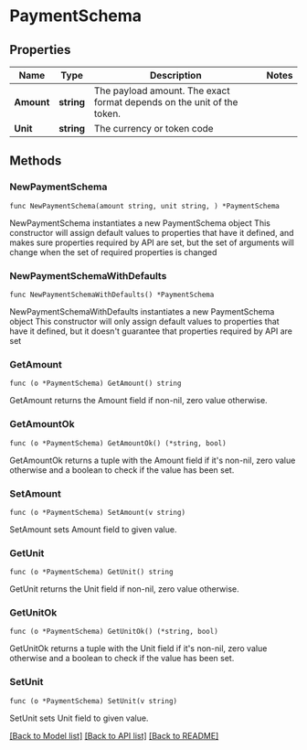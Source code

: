 # PaymentSchema

## Properties

Name | Type | Description | Notes
------------ | ------------- | ------------- | -------------
**Amount** | **string** | The payload amount. The exact format depends on the unit of the token. | 
**Unit** | **string** | The currency or token code | 

## Methods

### NewPaymentSchema

`func NewPaymentSchema(amount string, unit string, ) *PaymentSchema`

NewPaymentSchema instantiates a new PaymentSchema object
This constructor will assign default values to properties that have it defined,
and makes sure properties required by API are set, but the set of arguments
will change when the set of required properties is changed

### NewPaymentSchemaWithDefaults

`func NewPaymentSchemaWithDefaults() *PaymentSchema`

NewPaymentSchemaWithDefaults instantiates a new PaymentSchema object
This constructor will only assign default values to properties that have it defined,
but it doesn't guarantee that properties required by API are set

### GetAmount

`func (o *PaymentSchema) GetAmount() string`

GetAmount returns the Amount field if non-nil, zero value otherwise.

### GetAmountOk

`func (o *PaymentSchema) GetAmountOk() (*string, bool)`

GetAmountOk returns a tuple with the Amount field if it's non-nil, zero value otherwise
and a boolean to check if the value has been set.

### SetAmount

`func (o *PaymentSchema) SetAmount(v string)`

SetAmount sets Amount field to given value.


### GetUnit

`func (o *PaymentSchema) GetUnit() string`

GetUnit returns the Unit field if non-nil, zero value otherwise.

### GetUnitOk

`func (o *PaymentSchema) GetUnitOk() (*string, bool)`

GetUnitOk returns a tuple with the Unit field if it's non-nil, zero value otherwise
and a boolean to check if the value has been set.

### SetUnit

`func (o *PaymentSchema) SetUnit(v string)`

SetUnit sets Unit field to given value.



[[Back to Model list]](../README.md#documentation-for-models) [[Back to API list]](../README.md#documentation-for-api-endpoints) [[Back to README]](../README.md)


